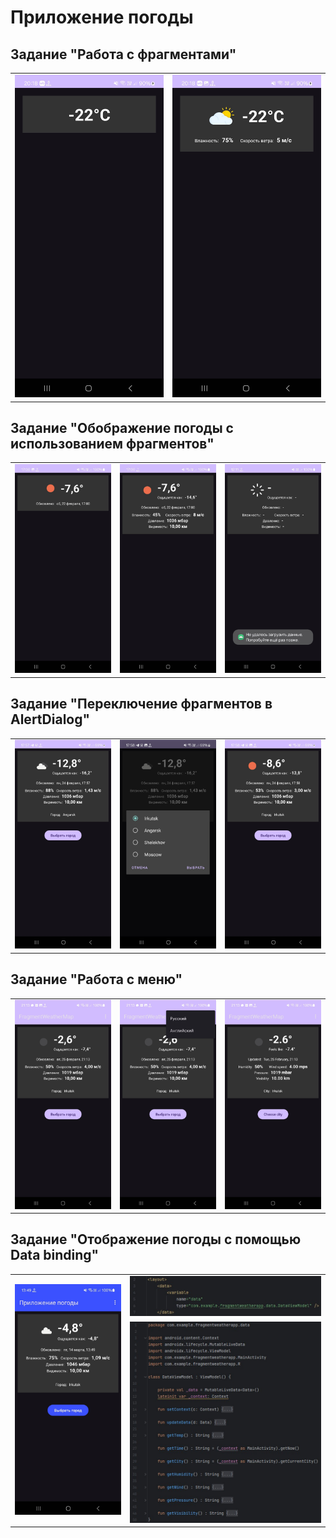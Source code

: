 # Приложение погоды

## Задание "Работа с фрагментами"

<table>
    <tr>
        <td><img src="images/1_1.jpg" width=360></td>
        <td><img src="images/1_2.jpg" width=360></td>
    </tr>
</table>

## Задание "Обображение погоды с использованием фрагментов"

<table>
    <tr>
        <td><img src="images/2_1.jpg" width=360></td>
        <td><img src="images/2_2.jpg" width=360></td>
        <td><img src="images/2_3.jpg" width=360></td>
    </tr>
</table>

## Задание "Переключение фрагментов в AlertDialog"

<table>
    <tr>
        <td><img src="images/3_1.jpg" width=360></td>
        <td><img src="images/3_2.jpg" width=360></td>
        <td><img src="images/3_3.jpg" width=360></td>
    </tr>
</table>

## Задание "Работа с меню"

<table>
    <tr>
        <td><img src="images/4_1.jpg" width=360></td>
        <td><img src="images/4_2.jpg" width=360></td>
        <td><img src="images/4_3.jpg" width=360></td>
    </tr>
</table>

## Задание "Отображение погоды с помощью Data binding"

<table>
    <tr>
        <td rowspan="2"><img src="images/5_1.jpg" width=360></td>
        <td><img src="images/5_2.jpg"></td>
    </tr>
    <tr>
        <td><img src="images/5_3.jpg"></td>
    </tr>
</table>